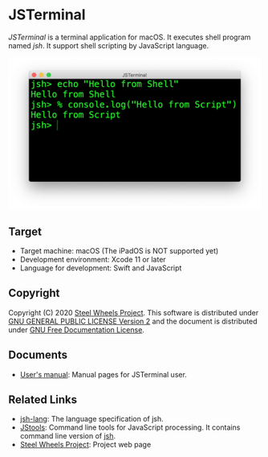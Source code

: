 # JSTerminal
*JSTerminal* is a terminal application for macOS.
It executes shell program named *jsh*.
It support shell scripting by JavaScript language.

![Screen Shot 1](Documents/Images/main-screenshot.png)

## Target
* Target machine: macOS (The iPadOS is NOT supported yet)
* Development environment: Xcode 11 or later
* Language for development: Swift and JavaScript

## Copyright
Copyright (C) 2020 [Steel Wheels Project](https://github.com/steelwheels).
This software is distributed under [GNU GENERAL PUBLIC LICENSE Version 2](https://www.gnu.org/licenses/old-licenses/gpl-2.0.html) and the document is distributed under [GNU Free Documentation License](https://www.gnu.org/licenses/fdl-1.3.en.html).

## Documents
* [User's manual](https://github.com/steelwheels/JSTerminal/blob/master/Documents/UsersManual.md): Manual pages for JSTerminal user.

## Related Links
* [jsh-lang](https://github.com/steelwheels/JSTools/blob/master/Document/jsh-lang.md): The language specification of jsh.
* [JStools](https://github.com/steelwheels/JSTools): Command line tools for JavaScript processing. It contains command line version of [jsh](https://github.com/steelwheels/JSTools/blob/master/Document/jsh-man.md).
* [Steel Wheels Project](http://steelwheels.github.io): Project web page
